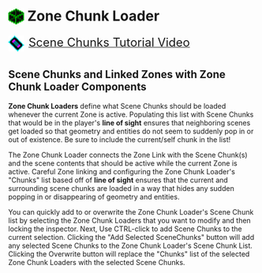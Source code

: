# <img src="./Images/zone-icon.png" valign="middle" style="padding-bottom: 4px"> Zone Chunk Loader

<img src="./Images/icon_marrow_video.png" valign="middle" style="margin: 0px 5px 5px 0px"/> <a href="https://www.youtube.com/watch?v=u9z4fNoYrY0"><font size="5">Scene Chunks Tutorial Video</font></a> 

## Scene Chunks and Linked Zones with Zone Chunk Loader Components

<b>Zone Chunk Loaders</b> define what Scene Chunks should be loaded whenever the current Zone is active.  Populating this list with Scene Chunks that would be in the player's <b>line of sight</b> ensures that neighboring scenes get loaded so that geometry and entities do not seem to suddenly pop in or out of existence.  Be sure to include the current/self chunk in the list!

The Zone Chunk Loader connects the Zone Link with the Scene Chunk(s) and the scene contents that should be active while the current Zone is active.  Careful Zone linking and configuring the Zone Chunk Loader's "Chunks" list based off of <b>line of sight</b> ensures that the current and surrounding scene chunks are loaded in a way that hides any sudden popping in or disappearing of geometry and entities.

You can quickly add to or overwrite the Zone Chunk Loader's Scene Chunk list by selecting the Zone Chunk Loaders that you want to modify and then locking the inspector.  Next, Use CTRL-click to add Scene Chunks to the current selection.  Clicking the "Add Selected SceneChunks" button will add any selected Scene Chunks to the Zone Chunk Loader's Scene Chunk List.  Clicking the Overwrite button will replace the "Chunks" list of the selected Zone Chunk Loaders with the selected Scene Chunks.